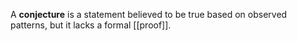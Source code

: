 A **conjecture** is a statement believed to be true based on observed patterns, but it lacks a formal [[proof]].